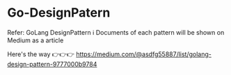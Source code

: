 # Go-DesignPatern
Refer: GoLang DesignPattern
ℹ️ Documents of each pattern will be shown on Medium as a article

Here's the way 👉👉👉 https://medium.com/@asdfg55887/list/golang-design-pattern-9777000b9784
